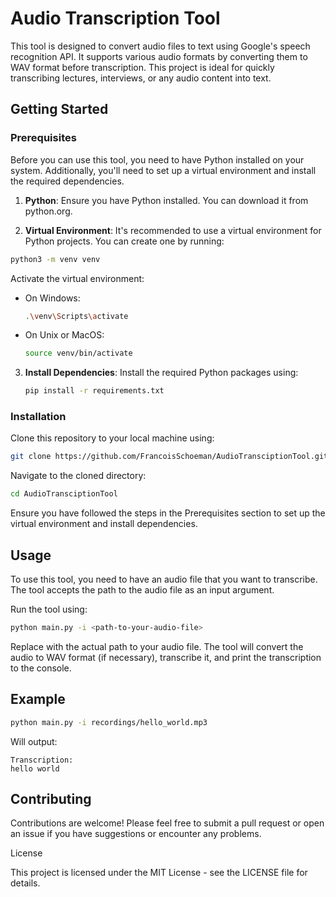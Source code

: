 # Audio Transcription Tool

This tool is designed to convert audio files to text using Google's speech recognition API. It supports various audio formats by converting them to WAV format before transcription. This project is ideal for quickly transcribing lectures, interviews, or any audio content into text.

## Getting Started

### Prerequisites

Before you can use this tool, you need to have Python installed on your system. Additionally, you'll need to set up a virtual environment and install the required dependencies.

1. **Python**: Ensure you have Python installed. You can download it from python.org.

2. **Virtual Environment**: It's recommended to use a virtual environment for Python projects. You can create one by running:

```sh
python3 -m venv venv
```

Activate the virtual environment:

- On Windows:
    ```sh
    .\venv\Scripts\activate
    ```

- On Unix or MacOS:
    ```sh
    source venv/bin/activate
    ```

3. **Install Dependencies**: Install the required Python packages using:
    ```sh
    pip install -r requirements.txt
    ```

### Installation

Clone this repository to your local machine using:

```sh
git clone https://github.com/FrancoisSchoeman/AudioTransciptionTool.git
```

Navigate to the cloned directory:

```sh
cd AudioTransciptionTool
```

Ensure you have followed the steps in the Prerequisites section to set up the virtual environment and install dependencies.

## Usage

To use this tool, you need to have an audio file that you want to transcribe. The tool accepts the path to the audio file as an input argument.

Run the tool using:

```sh
python main.py -i <path-to-your-audio-file>
```

Replace <path-to-your-audio-file> with the actual path to your audio file. The tool will convert the audio to WAV format (if necessary), transcribe it, and print the transcription to the console.

## Example

```sh
python main.py -i recordings/hello_world.mp3
```

Will output:

```
Transcription:
hello world
```

## Contributing

Contributions are welcome! Please feel free to submit a pull request or open an issue if you have suggestions or encounter any problems.

License

This project is licensed under the MIT License - see the LICENSE file for details.